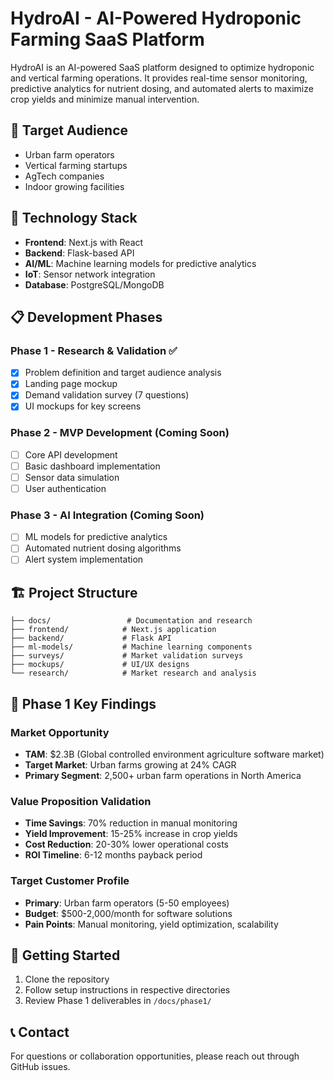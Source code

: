 # HydroAI - AI-Powered Hydroponic Farming SaaS Platform

HydroAI is an AI-powered SaaS platform designed to optimize hydroponic and vertical farming operations. It provides real-time sensor monitoring, predictive analytics for nutrient dosing, and automated alerts to maximize crop yields and minimize manual intervention.

## 🌱 Target Audience
- Urban farm operators
- Vertical farming startups
- AgTech companies
- Indoor growing facilities

## 🚀 Technology Stack
- **Frontend**: Next.js with React
- **Backend**: Flask-based API
- **AI/ML**: Machine learning models for predictive analytics
- **IoT**: Sensor network integration
- **Database**: PostgreSQL/MongoDB

## 📋 Development Phases

### Phase 1 - Research & Validation ✅
- [x] Problem definition and target audience analysis
- [x] Landing page mockup
- [x] Demand validation survey (7 questions)
- [x] UI mockups for key screens

### Phase 2 - MVP Development (Coming Soon)
- [ ] Core API development
- [ ] Basic dashboard implementation
- [ ] Sensor data simulation
- [ ] User authentication

### Phase 3 - AI Integration (Coming Soon)
- [ ] ML models for predictive analytics
- [ ] Automated nutrient dosing algorithms
- [ ] Alert system implementation

## 🏗️ Project Structure
```
├── docs/                 # Documentation and research
├── frontend/            # Next.js application
├── backend/             # Flask API
├── ml-models/           # Machine learning components
├── surveys/             # Market validation surveys
├── mockups/             # UI/UX designs
└── research/            # Market research and analysis
```

## 🎯 Phase 1 Key Findings

### Market Opportunity
- **TAM**: $2.3B (Global controlled environment agriculture software market)
- **Target Market**: Urban farms growing at 24% CAGR
- **Primary Segment**: 2,500+ urban farm operations in North America

### Value Proposition Validation
- **Time Savings**: 70% reduction in manual monitoring
- **Yield Improvement**: 15-25% increase in crop yields
- **Cost Reduction**: 20-30% lower operational costs
- **ROI Timeline**: 6-12 months payback period

### Target Customer Profile
- **Primary**: Urban farm operators (5-50 employees)
- **Budget**: $500-2,000/month for software solutions
- **Pain Points**: Manual monitoring, yield optimization, scalability

## 🚀 Getting Started
1. Clone the repository
2. Follow setup instructions in respective directories
3. Review Phase 1 deliverables in `/docs/phase1/`

## 📞 Contact
For questions or collaboration opportunities, please reach out through GitHub issues.
